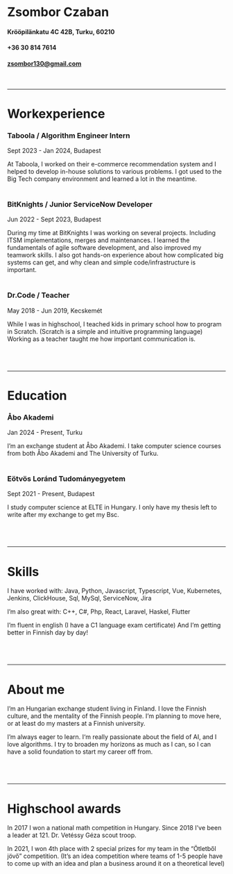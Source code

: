 # Zsombor Czaban

#### Krööpilänkatu 4C 42B, Turku, 60210
#### +36 30 814 7614
#### zsombor130@gmail.com
<br>

---
# Workexperience 

### Taboola / Algorithm Engineer Intern
Sept 2023 - Jan 2024, Budapest

At Taboola, I worked on their e-commerce recommendation system and I helped to develop in-house solutions to various problems.
I got used to the Big Tech company environment and learned a lot in the meantime. 
<br><br>

### BitKnights / Junior ServiceNow Developer
Jun 2022 - Sept 2023, Budapest

During my time at BitKnights I was working on several projects. Including  ITSM implementations,  merges and maintenances.
I learned the fundamentals of agile software development, and also improved my teamwork skills.
I also got hands-on experience about how complicated big systems can get, and why clean and simple code/infrastructure is important.
<br><br>

### Dr.Code / Teacher
May 2018 - Jun 2019,  Kecskemét

While I was in highschool, I teached kids in primary school how to program in Scratch. (Scratch is a simple and intuitive programming language) 
Working as a teacher taught me how important communication is.
<br><br><br><br>

---
# Education

### Åbo Akademi
Jan 2024 - Present,  Turku

I’m an exchange student at Åbo Akademi. I take computer science courses from both Åbo Akademi and The University of Turku.
<br><br>

### Eötvös Loránd Tudományegyetem
Sept 2021 - Present,  Budapest

I study computer science at ELTE in Hungary.
I only have my thesis left to write after my exchange to get my Bsc.
<br><br><br><br>

---
# Skills


I have worked with: Java, Python, Javascript, Typescript, Vue, Kubernetes, Jenkins, ClickHouse, Sql, MySql, ServiceNow, Jira

I’m also great with: C++, C#, Php, React, Laravel, Haskel, Flutter

I’m fluent in english (I have a C1 language exam certificate)
And I’m getting better in Finnish day by day!
<br><br><br><br>

---
# About me


I’m an Hungarian exchange student living in Finland. I love the Finnish culture, and the mentality of the Finnish people. I’m planning to move here, or at least do my masters at a Finnish university.

I’m always eager to learn. I‘m really passionate about the field of AI, and I love algorithms.
I try to broaden my horizons as much as I can, so I can have a solid foundation to start my career off from. 
<br><br><br><br>

---
# Highschool awards

In 2017 I won a national math competition in Hungary.
Since 2018 I've been a leader at 121. Dr. Vetéssy Géza scout troop.

In 2021, I won 4th place with 2 special prizes for my team in the “Ötletből jövő” competition. (It’s an idea competition where teams of 1-5 people have to come up with an idea and plan a business around it on a theoretical level)


